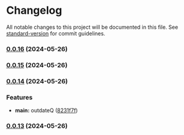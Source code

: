 # Changelog

All notable changes to this project will be documented in this file. See [standard-version](https://github.com/conventional-changelog/standard-version) for commit guidelines.

### [0.0.16](https://github.com/snomiao/file-cached/compare/v0.0.15...v0.0.16) (2024-05-26)

### [0.0.15](https://github.com/snomiao/file-cached/compare/v0.0.14...v0.0.15) (2024-05-26)

### [0.0.14](https://github.com/snomiao/file-cached/compare/v1.0.6...v0.0.14) (2024-05-26)


### Features

* **main:** outdateQ ([8231f7f](https://github.com/snomiao/file-cached/commit/8231f7f46d630474ea3128f316cda9e29d47a231))

### [0.0.13](https://github.com/snomiao/file-cached/compare/v0.0.12...v0.0.13) (2024-05-26)
